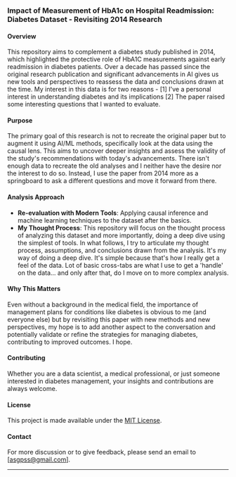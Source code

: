 ### Impact of Measurement of HbA1c on Hospital Readmission: Diabetes Dataset - Revisiting 2014 Research

#### Overview
This repository aims to complement a diabetes study published in 2014, which highlighted the protective role of HbA1C measurements against early readmission in diabetes patients. Over a decade has passed since the original research publication and significant advancements in AI gives us new tools and perspectives to reassess the data and conclusions drawn at the time. My interest in this data is for two reasons - [1] I've a personal interest in understanding diabetes and its implications [2] The paper raised some interesting questions that I wanted to evaluate. 

#### Purpose
The primary goal of this research is not to recreate the original paper but to augment it using AI/ML methods, specifically look at the data using the causal lens. This  aims to uncover deeper insights and assess the validity of the study's recommendations with today's advancements. There isn't enough data to recreate the old analyses and I neither have the desire nor the interest to do so. Instead, I use the paper from 2014 more as a springboard to ask a different questions and move it forward from there.

#### Analysis Approach
- **Re-evaluation with Modern Tools**: Applying causal inference and machine learning techniques to the dataset after the basics.
- **My Thought Process**: This repository will focus on the thought process of analyzing this dataset and more importantly, doing a deep dive using the simplest of tools. In what follows, I try to articulate my thought process, assumptions, and conclusions drawn from the analysis. It's my way of doing a deep dive. It's simple because that's how I really get a feel of the data. Lot of basic cross-tabs are what I use to get a 'handle' on the data... and only after that, do I move on to more complex analysis.

#### Why This Matters
Even without a background in the medical field, the importance of management plans for conditions like diabetes is obvious to me (and everyone else) but by revisiting this paper with new methods and new perspectives, my hope is to add another aspect to the conversation and potentially validate or refine the strategies for managing diabetes, contributing to improved outcomes. I hope.

#### Contributing
Whether you are a data scientist, a medical professional, or just someone interested in diabetes management, your insights and contributions are always welcome. 

#### License
This project is made available under the [MIT License](LICENSE.md).

#### Contact
For more discussion or to give feedback, please send an email to [asgpss@gmail.com].

---
